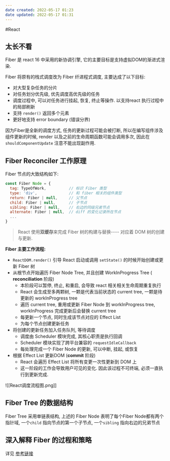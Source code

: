 ```yaml
---
date created: 2022-05-17 01:23
date updated: 2022-05-17 01:31
---
```


#React

## 太长不看

Fiber 是 react 16 中采用的新协调引擎, 它的主要目标是支持虚拟DOM的渐进式渲染.

Fiber 将原有的栈式调度改为 Fiber 纤进程式调度, 主要达成了以下目标:

- 对大型复杂任务的分片
- 对任务划分优先级, 优先调度高优先级的任务
- 调度过程中, 可以对任务进行挂起, 恢复, 终止等操作. 以支持react 执行过程中的局部刷新
- 支持 `render()` 返回多个元素
- 更好地支持 error boundary (错误分界)

因为Fiber是全新的调度方式, 任务的更新过程可能会被打断, 所以在编写组件涉及组件更新的时候, render 以及之前的生命周期函数可能会调用多次, 因此在 `shouldComponentUpdate`  注意不能出现副作用.

## Fiber Reconciler 工作原理

Fiber 节点的大致结构如下:

```js
const Fiber Node = {
  tag: TypeOfWork,          // 标识 Fiber 类型
  type: 'div',              // 和 fiber 相关的组件类型
  return: Fiber | null,     // 父节点
  child: Fiber | null,      // 子节点
  sibling: Fiber | null,    // 右边的同级兄弟节点
  alternate: Fiber | null,  // diff 的变化记录所在节点
  ...
}
```

> React 使用**双缓存**来完成 Fiber 树的构建与替换---- 对应着 DOM 树的创建与更新.

**Fiber 主要工作流程:**

- `ReactDOM.render()` 引导 React 启动或调用 `setState()` 的时候开始创建或更新 Fiber 树
- 从根节点开始遍历 Fiber Node Tree, 并且创建 WorkInProgress Tree ( **reconciliation** 阶段)
  - 本阶段可以暂停, 终止, 和重启, 会导致 react 相关相关生命周期重复执行
  - React 会生成至多两颗树, 一颗是代表当前状态的 current tree, 一颗是待更新的 workInProgress tree
  - 遍历 current tree, 重用或更新 Fiber Node 到 workInProgress tree, workInProgress 完成更新后会替换 current tree
  - 每更新一个节点,  同时生成该节点对应的 Effect List
  - 为每个节点创建更新任务
- 将创建的更新任务加入任务队列, 等待调度
  - 调度由 Scheduler 模块完成, 其核心职责是执行回调
  - Scheduler 模块实现了跨平台兼容的 `requestIdleCallback`
  - 每处理完成一个 Fiber Node 的更新, 可以中断, 挂起, 或恢复
- 根据 Effect List 更新DOM (**commit** 阶段)
  - React 会遍历 Effect List 将所有变更一次性更新到 DOM 上
  - 这一阶段的工作会导致用户可见的变化. 因此该过程不可终端, 必须一直执行到更新完成.

![[React调度流程图.png]]

## Fiber  Tree 的数据结构

Fiber Tree 采用单链表结构, 上述的 Fiber Node 表明了每个Fiber Node都有两个指针域, 一个`child` 指向节点的第一个子节点, 一个`sibling` 指向右边的兄弟节点

## 深入解释 Fiber 的过程和策略

详见 [参考链接](http://www.ayqy.net/blog/dive-into-react-fiber/#articleHeader3)
